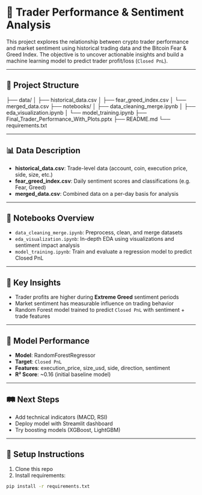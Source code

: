 # 🧠 Trader Performance & Sentiment Analysis

This project explores the relationship between crypto trader performance and market sentiment using historical trading data and the Bitcoin Fear & Greed Index. The objective is to uncover actionable insights and build a machine learning model to predict trader profit/loss (`Closed PnL`).

---

## 📂 Project Structure

├── data/
│ ├── historical_data.csv
│ ├── fear_greed_index.csv
│ └── merged_data.csv
├── notebooks/
│ ├── data_cleaning_merge.ipynb
│ ├── eda_visualization.ipynb
│ └── model_training.ipynb
├── Final_Trader_Performance_With_Plots.pptx
├── README.md
└── requirements.txt

---

## 📊 Data Description

- **historical_data.csv**: Trade-level data (account, coin, execution price, side, size, etc.)
- **fear_greed_index.csv**: Daily sentiment scores and classifications (e.g. Fear, Greed)
- **merged_data.csv**: Combined data on a per-day basis for analysis

---

## 🧪 Notebooks Overview

- `data_cleaning_merge.ipynb`: Preprocess, clean, and merge datasets
- `eda_visualization.ipynb`: In-depth EDA using visualizations and sentiment impact analysis
- `model_training.ipynb`: Train and evaluate a regression model to predict Closed PnL

---

## 🎯 Key Insights

- Trader profits are higher during **Extreme Greed** sentiment periods
- Market sentiment has measurable influence on trading behavior
- Random Forest model trained to predict `Closed PnL` with sentiment + trade features

---

## 🤖 Model Performance

- **Model**: RandomForestRegressor
- **Target**: `Closed PnL`
- **Features**: execution_price, size_usd, side, direction, sentiment
- **R² Score**: ~0.16 (initial baseline model)

---

## 🛤️ Next Steps

- Add technical indicators (MACD, RSI)
- Deploy model with Streamlit dashboard
- Try boosting models (XGBoost, LightGBM)

---

## 🧰 Setup Instructions

1. Clone this repo
2. Install requirements:
```bash
pip install -r requirements.txt




